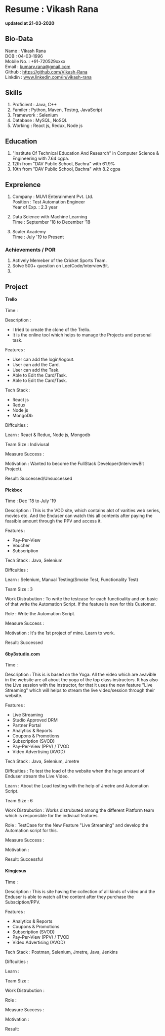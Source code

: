 # Resume : Vikash Rana
#### updated at 21-03-2020

## Bio-Data
Name : Vikash Rana <br />
DOB : 04-03-1996 <br />
Mobile No. : +91-720529xxxx <br />
Email : kumarv.rana@gmail.com <br />
Github : https://github.com/Vikash-Rana <br />
Linkdin : www.linkedin.com/in/vikash-rana <br />

## Skills

1. Proficient : Java, C++ <br />
2. Familer : Python, Maven, Testng, JavaScript <br />
3. Framework : Selenium <br />
4. Database : MySQL, NoSQL <br />
5. Working : React js, Redux, Node js <br />

## Education
1. "Institute Of Technical Education And Research" in Computer Science & Engineering with 7.64 cgpa.
2. 12th from "DAV Public School, Bachra" with 61.9%
3. 10th from "DAV Public School, Bachra" with 8.2 cgpa

## Expreience
1. Company : MUVI Enterainment Pvt. Ltd. <br />
   Position : Test Automation Engineer <br />
   Year of Exp. : 2.3 year <br />

2. Data Science with Machine Learning <br />
   Time : September '18 to December '18

3. Scaler Academy <br />
   Time : July '19 to Present

### Achievements / POR
1. Actively Memeber of the Cricket Sports Team.
2. Solve 500+ question on LeetCode/InterviewBit.
3. 

## Project

#### Trello
Time :  <br />

Description : 
   * I tried to create the clone of the Trello. <br />
   * It is the online tool which helps to manage the Projects and personal task. <br />

Features : 
   * User can add the login/logout. <br />
   * User can add the Card. <br />
   * User can add the Task. <br />
   * Able to Edit the Card/Task. <br />
   * Able to Edit the Card/Task. <br />

Tech Stack : 
   * React js <br />
   * Redux <br />
   * Node js <br />
   * MongoDb <br />

Diffcuities : <br />

Learn : React & Redux, Node js, Mongodb <br />

Team Size : Indiviusal <br />

Measure Success : <br />

Motivation : Wanted to become the FullStack Developer(InterviewBit Project). <br />

Result: Successed/Unsuccessed <br />

#### Pickbox 
Time : Dec '18 to July '19 <br />

Description : This is the VOD site, which contains alot of varities web series, movies etc. And the Enduser can watch this all contents after paying the feasible amount through the PPV and access it.<br />

Features : 
* Pay-Per-View <br />
* Voucher <br />
* Subscription <br />

Tech Stack : Java, Selenium <br />

Diffcuities : <br />

Learn : Selenium, Manual Testing(Smoke Test, Functionality Test) <br />

Team Size : 3 <br />

Work Distrubution : To write the testcase for each functioality and on basic of that write the Automation Script. If the feature is new for this Customer.  <br />

Role : Write the Automation Script. <br />

Measure Success : <br />

Motivation : It's the 1st project of mine. Learn to work. <br />

Result: Successed <br />

#### 6by3studio.com
Time : <br />

Description : This is is based on the Yoga. All the video which are avavible in the website are all about the yoga of the top class instructors. It has also the Live session with the instructor, for that it uses the new feature "Live Streaming" which will helps to stream the live video/session through their website.<br />

Features : 
* Live Streaming <br />
* Studio Approved DRM 
* Partner Portal
* Analytics & Reports
* Coupons & Promotions
* Subscription (SVOD)
* Pay-Per-View (PPV) / TVOD
* Video Advertising (AVOD)

Tech Stack : Java, Selenium, Jmetre <br />

Diffcuities : To test the load of the website when the huge amount of Enduser stream the Live Video.<br />

Learn : About the Load testing with the help of Jmetre and Automation Script.<br />

Team Size : 6<br />

Work Distrubution : Works distrubuted among the different Platform team which is responsible for the indiviual features.<br />

Role : TestCase for the New Feature "Live Streaming" and develop the Automation script for this.<br />

Measure Success : <br />

Motivation : <br />

Result: Successful<br />

#### Kingjesus
Time : <br />

Description : This is site having the collection of all kinds of video and the Enduser is able to watch all the content after they purchase the Subsciption/PPV. <br />

Features : 
* Analytics & Reports
* Coupons & Promotions
* Subscription (SVOD)
* Pay-Per-View (PPV) / TVOD
* Video Advertising (AVOD)<br />

Tech Stack : Postman, Selenium, Jmetre, Java, Jenkins<br />

Diffcuities : <br />

Learn : <br />

Team Size : <br />

Work Distrubution : <br />

Role : <br />

Measure Success : <br />

Motivation : <br />

Result: <br />